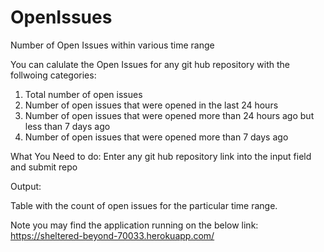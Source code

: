 # OpenIssues
Number of Open Issues within various time range

You can calulate the Open Issues for any git hub repository with the follwoing categories:
1. Total number of open issues
2. Number of open issues that were opened in the last 24 hours
3. Number of open issues that were opened more than 24 hours ago but less than 7 days ago
4. Number of open issues that were opened more than 7 days ago 


What You Need to do:
Enter any git hub repository link into the input field and submit repo


Output:

Table with the count of open issues for the particular time range.

Note you may find the application running on the below link:
https://sheltered-beyond-70033.herokuapp.com/
